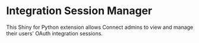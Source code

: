 # Integration Session Manager

This Shiny for Python extension allows Connect admins to view and manage their users' OAuth integration sessions. 
